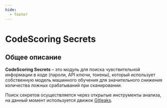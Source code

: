```yaml
---
hide:
  - footer
---
```

# CodeScoring Secrets

## Общее описание

**CodeScoring Secrets** – это модуль для поиска чувствительной информации в коде (пароли, API ключи, токены), который использует собственную модель машинного обучения для значительного снижения количества ложных срабатываний при сканировании.

Поиск секретов осуществляется через открытые инструменты анализа, на данный момент используется движок [Gitleaks](https://github.com/gitleaks/gitleaks).